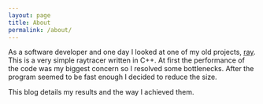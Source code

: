 ```yaml
---
layout: page
title: About
permalink: /about/
---
```


As a software developer and one day I looked at one of my old projects,
[ray][]. This is a very simple raytracer written in C++.
At first
the performance of the code was my biggest concern so I resolved some
bottlenecks. After the program seemed to be fast enough I decided to
reduce the size.

This blog details my results and the way I achieved them.

[ray]: https://github.com/LaszloAshin/ray
